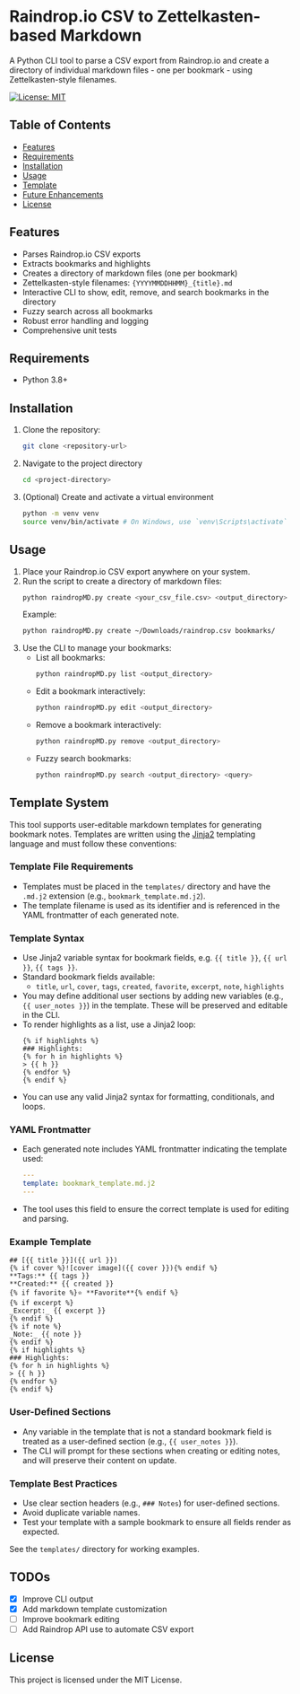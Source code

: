 # Raindrop.io CSV to Zettelkasten-based Markdown

A Python CLI tool to parse a CSV export from Raindrop.io and create a directory of individual markdown files - one per bookmark - using Zettelkasten-style filenames.

[![License: MIT](https://img.shields.io/badge/License-MIT-yellow.svg)](https://opensource.org/licenses/MIT)

## Table of Contents
- [Features](#features)
- [Requirements](#requirements)
- [Installation](#installation)
- [Usage](#usage)
- [Template](#template-system)
- [Future Enhancements](#future-enhancements)
- [License](#license)


## Features
- Parses Raindrop.io CSV exports
- Extracts bookmarks and highlights
- Creates a directory of markdown files (one per bookmark)
- Zettelkasten-style filenames: `{YYYYMMDDHHMM}_{title}.md`
- Interactive CLI to show, edit, remove, and search bookmarks in the directory
- Fuzzy search across all bookmarks
- Robust error handling and logging
- Comprehensive unit tests

## Requirements
- Python 3.8+

## Installation

1. Clone the repository:
   ```sh
   git clone <repository-url>
   ```

2. Navigate to the project directory
   ```sh
   cd <project-directory>
   ```

3. (Optional) Create and activate a virtual environment
   ```sh
   python -m venv venv
   source venv/bin/activate # On Windows, use `venv\Scripts\activate`
   ```

## Usage
1. Place your Raindrop.io CSV export anywhere on your system.
2. Run the script to create a directory of markdown files:
   ```sh
   python raindropMD.py create <your_csv_file.csv> <output_directory>
   ```
   Example:
   ```sh
   python raindropMD.py create ~/Downloads/raindrop.csv bookmarks/
   ```
3. Use the CLI to manage your bookmarks:
   - List all bookmarks:
     ```sh
     python raindropMD.py list <output_directory>
     ```
   - Edit a bookmark interactively:
     ```sh
     python raindropMD.py edit <output_directory>
     ```
   - Remove a bookmark interactively:
     ```sh
     python raindropMD.py remove <output_directory>
     ```
   - Fuzzy search bookmarks:
     ```sh
     python raindropMD.py search <output_directory> <query>
     ```

## Template System

This tool supports user-editable markdown templates for generating bookmark notes. Templates are written using the [Jinja2](https://jinja.palletsprojects.com/) templating language and must follow these conventions:

### Template File Requirements
- Templates must be placed in the `templates/` directory and have the `.md.j2` extension (e.g., `bookmark_template.md.j2`).
- The template filename is used as its identifier and is referenced in the YAML frontmatter of each generated note.

### Template Syntax
- Use Jinja2 variable syntax for bookmark fields, e.g. `{{ title }}`, `{{ url }}`, `{{ tags }}`.
- Standard bookmark fields available:
  - `title`, `url`, `cover`, `tags`, `created`, `favorite`, `excerpt`, `note`, `highlights`
- You may define additional user sections by adding new variables (e.g., `{{ user_notes }}`) in the template. These will be preserved and editable in the CLI.
- To render highlights as a list, use a Jinja2 loop:
  ```jinja
  {% if highlights %}
  ### Highlights:
  {% for h in highlights %}
  > {{ h }}
  {% endfor %}
  {% endif %}
  ```
- You can use any valid Jinja2 syntax for formatting, conditionals, and loops.

### YAML Frontmatter
- Each generated note includes YAML frontmatter indicating the template used:
  ```yaml
  ---
  template: bookmark_template.md.j2
  ---
  ```
- The tool uses this field to ensure the correct template is used for editing and parsing.

### Example Template
```
## [{{ title }}]({{ url }})
{% if cover %}![cover image]({{ cover }}){% endif %}
**Tags:** {{ tags }}
**Created:** {{ created }}
{% if favorite %}⭐ **Favorite**{% endif %}
{% if excerpt %}
_Excerpt:_ {{ excerpt }}
{% endif %}
{% if note %}
_Note:_ {{ note }}
{% endif %}
{% if highlights %}
### Highlights:
{% for h in highlights %}
> {{ h }}
{% endfor %}
{% endif %}
```

### User-Defined Sections
- Any variable in the template that is not a standard bookmark field is treated as a user-defined section (e.g., `{{ user_notes }}`).
- The CLI will prompt for these sections when creating or editing notes, and will preserve their content on update.

### Template Best Practices
- Use clear section headers (e.g., `### Notes`) for user-defined sections.
- Avoid duplicate variable names.
- Test your template with a sample bookmark to ensure all fields render as expected.

See the `templates/` directory for working examples.


## TODOs
- [x] Improve CLI output
- [x] Add markdown template customization
- [ ] Improve bookmark editing
- [ ] Add Raindrop API use to automate CSV export

## License
This project is licensed under the MIT License.

